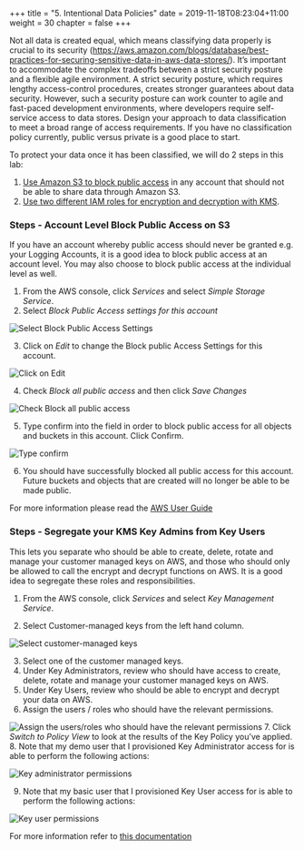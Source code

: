 +++
title = "5. Intentional Data Policies"
date = 2019-11-18T08:23:04+11:00
weight = 30
chapter = false
+++

Not all data is created equal, which means classifying data properly is crucial to its security (https://aws.amazon.com/blogs/database/best-practices-for-securing-sensitive-data-in-aws-data-stores/). It’s important to accommodate the complex tradeoffs between a strict security posture and a flexible agile environment. A strict security posture, which requires lengthy access-control procedures, creates stronger guarantees about data security. However, such a security posture can work counter to agile and fast-paced development environments, where developers require self-service access to data stores. Design your approach to data classification to meet a broad range of access requirements. If you have no classification policy currently, public versus private is a good place to start.

To protect your data once it has been classified, we will do 2 steps in this lab: 
  1. [Use Amazon S3 to block public access](https://aws.amazon.com/blogs/aws/amazon-s3-block-public-access-another-layer-of-protection-for-your-accounts-and-buckets/) in any account that should not be able to share data through Amazon S3.
  2. [Use two different IAM roles for encryption and decryption with KMS](https://aws.amazon.com/blogs/security/new-whitepaper-available-aws-key-management-service-best-practices/). 

### Steps - Account Level Block Public Access on S3

If you have an account whereby public access should never be granted e.g. your Logging Accounts, it is a good idea to block public access at an account level. You may also choose to block public access at the individual level as well. 

1. From the AWS console, click *Services* and select *Simple Storage Service*.
2. Select *Block Public Access settings for this account*

![Select Block Public Access Settings](/images/Module-5-Image-1.png)

3. Click on *Edit* to change the Block public Access Settings for this account. 

![Click on Edit](/images/Module-5-Image-2.png)

4. Check *Block all public access* and then click *Save Changes*

![Check Block all public access](/images/Module-5-Image-3.png)

5. Type confirm into the field in order to block public access for all objects and buckets in this account. Click Confirm. 

![Type confirm](/images/Module-5-Image-4.png)

6. You should have successfully blocked all public access for this account. Future buckets and objects that are created will no longer be able to be made public. 

For more information please read the [AWS User Guide](https://docs.aws.amazon.com/AmazonS3/latest/userguide/security.html)

### Steps - Segregate your KMS Key Admins from Key Users 

This lets you separate who should be able to create, delete, rotate and manage your customer managed keys on AWS, and those who should only be allowed to call the encrypt and decrypt functions on AWS. It is a good idea to segregate these roles and responsibilities. 

1. From the AWS console, click *Services* and select *Key Management Service*. 

2. Select Customer-managed keys from the left hand column. 

![Select customer-managed keys](/images/Module-5-Image-5.png)

3. Select one of the customer managed keys. 
4. Under Key Administrators, review who should have access to create, delete, rotate and manage your customer managed keys on AWS. 
5. Under Key Users, review who should be able to encrypt and decrypt your data on AWS. 
6. Assign the users / roles who should have the relevant permissions. 

![Assign the users/roles who should have the relevant permissions](/images/Module-5-Image-6.png)
7. Click *Switch to Policy View* to look at the results of the Key Policy you’ve applied. 
8. Note that my demo user that I provisioned Key Administrator access for is able to perform the following actions: 

![Key administrator permissions](/images/Module-5-Image-7.png)

9. Note that my basic user that I provisioned Key User access for is able to perform the following actions: 

![Key user permissions](/images/Module-5-Image-8.png)

For more information refer to [this documentation](https://docs.aws.amazon.com/kms/latest/developerguide/key-policies.html)
